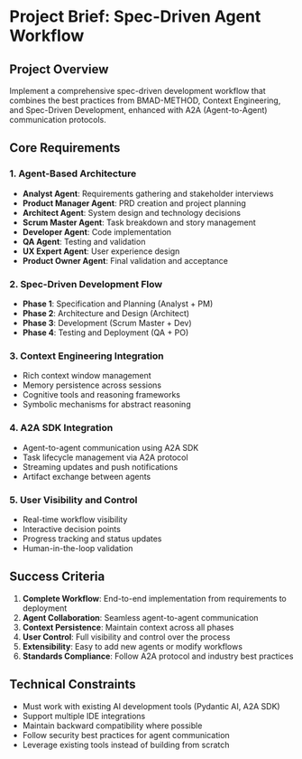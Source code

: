 # Project Brief: Spec-Driven Agent Workflow

## Project Overview
Implement a comprehensive spec-driven development workflow that combines the best practices from BMAD-METHOD, Context Engineering, and Spec-Driven Development, enhanced with A2A (Agent-to-Agent) communication protocols.

## Core Requirements

### 1. Agent-Based Architecture
- **Analyst Agent**: Requirements gathering and stakeholder interviews
- **Product Manager Agent**: PRD creation and project planning
- **Architect Agent**: System design and technology decisions
- **Scrum Master Agent**: Task breakdown and story management
- **Developer Agent**: Code implementation
- **QA Agent**: Testing and validation
- **UX Expert Agent**: User experience design
- **Product Owner Agent**: Final validation and acceptance

### 2. Spec-Driven Development Flow
- **Phase 1**: Specification and Planning (Analyst + PM)
- **Phase 2**: Architecture and Design (Architect)
- **Phase 3**: Development (Scrum Master + Dev)
- **Phase 4**: Testing and Deployment (QA + PO)

### 3. Context Engineering Integration
- Rich context window management
- Memory persistence across sessions
- Cognitive tools and reasoning frameworks
- Symbolic mechanisms for abstract reasoning

### 4. A2A SDK Integration
- Agent-to-agent communication using A2A SDK
- Task lifecycle management via A2A protocol
- Streaming updates and push notifications
- Artifact exchange between agents

### 5. User Visibility and Control
- Real-time workflow visibility
- Interactive decision points
- Progress tracking and status updates
- Human-in-the-loop validation

## Success Criteria
1. **Complete Workflow**: End-to-end implementation from requirements to deployment
2. **Agent Collaboration**: Seamless agent-to-agent communication
3. **Context Persistence**: Maintain context across all phases
4. **User Control**: Full visibility and control over the process
5. **Extensibility**: Easy to add new agents or modify workflows
6. **Standards Compliance**: Follow A2A protocol and industry best practices

## Technical Constraints
- Must work with existing AI development tools (Pydantic AI, A2A SDK)
- Support multiple IDE integrations
- Maintain backward compatibility where possible
- Follow security best practices for agent communication
- Leverage existing tools instead of building from scratch

